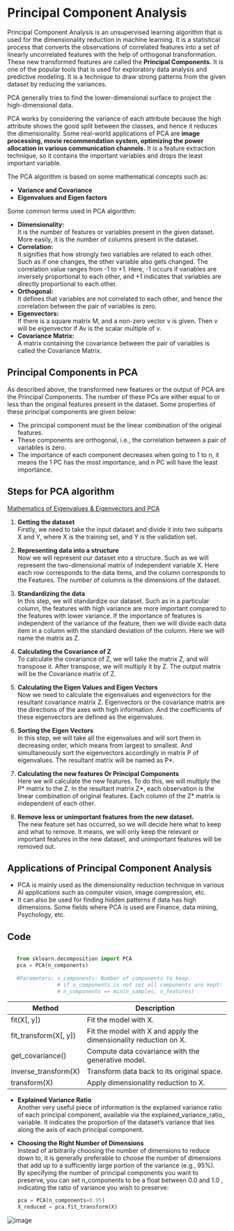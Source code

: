 # Principal Component Analysis
Principal Component Analysis is an unsupervised learning algorithm that is used for the dimensionality reduction in machine learning. It is a statistical process that converts the observations of correlated features into a set of linearly uncorrelated features with the help of orthogonal transformation. These new transformed features are called the **Principal Components.** It is one of the popular tools that is used for exploratory data analysis and predictive modeling. It is a technique to draw strong patterns from the given dataset by reducing the variances.

PCA generally tries to find the lower-dimensional surface to project the high-dimensional data.

PCA works by considering the variance of each attribute because the high attribute shows the good split between the classes, and hence it reduces the dimensionality. Some real-world applications of PCA are **image processing, movie recommendation system, optimizing the power allocation in various communication channels.** It is a feature extraction technique, so it contains the important variables and drops the least important variable.

The PCA algorithm is based on some mathematical concepts such as:
- **Variance and Covariance**
- **Eigenvalues and Eigen factors**

Some common terms used in PCA algorithm:

- **Dimensionality:** \
  It is the number of features or variables present in the given dataset. More easily, it is the number of columns present in the dataset.
- **Correlation:** \
  It signifies that how strongly two variables are related to each other. Such as if one changes, the other variable also gets changed. The correlation value ranges from -1 to +1. Here, -1 occurs if variables are inversely proportional to each other, and +1 indicates that variables are directly proportional to each other.
- **Orthogonal:** \
  It defines that variables are not correlated to each other, and hence the correlation between the pair of variables is zero.
- **Eigenvectors:** \
  If there is a square matrix M, and a non-zero vector v is given. Then v will be eigenvector if Av is the scalar multiple of v.
- **Covariance Matrix:** \
  A matrix containing the covariance between the pair of variables is called the Covariance Matrix.

## Principal Components in PCA
As described above, the transformed new features or the output of PCA are the Principal Components. The number of these PCs are either equal to or less than the original features present in the dataset. Some properties of these principal components are given below:

- The principal component must be the linear combination of the original features.
- These components are orthogonal, i.e., the correlation between a pair of variables is zero.
- The importance of each component decreases when going to 1 to n, it means the 1 PC has the most importance, and n PC will have the least importance.

## Steps for PCA algorithm
[Mathematics of Eigenvalues & Eigenvectors and PCA](https://github.com/rjnp2/Data-Science/blob/main/tutorial/3.%20Mathematics/1.%20linear_algebra/5.%20Eigenvalues%20%26%20Eigenvectors.md)
1. **Getting the dataset** \
Firstly, we need to take the input dataset and divide it into two subparts X and Y, where X is the training set, and Y is the validation set.

2. **Representing data into a structure** \
Now we will represent our dataset into a structure. Such as we will represent the two-dimensional matrix of independent variable X. Here each row corresponds to the data items, and the column corresponds to the Features. The number of columns is the dimensions of the dataset.

3. **Standardizing the data** \
In this step, we will standardize our dataset. Such as in a particular column, the features with high variance are more important compared to the features with lower variance.
If the importance of features is independent of the variance of the feature, then we will divide each data item in a column with the standard deviation of the column. Here we will name the matrix as Z.

4. **Calculating the Covariance of Z** \
To calculate the covariance of Z, we will take the matrix Z, and will transpose it. After transpose, we will multiply it by Z. The output matrix will be the Covariance matrix of Z.

5. **Calculating the Eigen Values and Eigen Vectors** \
Now we need to calculate the eigenvalues and eigenvectors for the resultant covariance matrix Z. Eigenvectors or the covariance matrix are the directions of the axes with high information. And the coefficients of these eigenvectors are defined as the eigenvalues.

6. **Sorting the Eigen Vectors** \
In this step, we will take all the eigenvalues and will sort them in decreasing order, which means from largest to smallest. And simultaneously sort the eigenvectors accordingly in matrix P of eigenvalues. The resultant matrix will be named as P*.

7. **Calculating the new features Or Principal Components** \
Here we will calculate the new features. To do this, we will multiply the P* matrix to the Z. In the resultant matrix Z*, each observation is the linear combination of original features. Each column of the Z* matrix is independent of each other.

8. **Remove less or unimportant features from the new dataset.** \
The new feature set has occurred, so we will decide here what to keep and what to remove. It means, we will only keep the relevant or important features in the new dataset, and unimportant features will be removed out.

## Applications of Principal Component Analysis
- PCA is mainly used as the dimensionality reduction technique in various AI applications such as computer vision, image compression, etc.
- It can also be used for finding hidden patterns if data has high dimensions. Some fields where PCA is used are Finance, data mining, Psychology, etc.

## Code
  ```python
  
     from sklearn.decomposition import PCA
     pca = PCA(n_components)
          
     #Parameters: n_components: Number of components to keep.
                  # if n_components is not set all components are kept:
                  # n_components == min(n_samples, n_features)
  ```
  |Method|Description|
  |---|---|
  fit(X[, y])|Fit the model with X.
  fit_transform(X[, y])|Fit the model with X and apply the dimensionality reduction on X.
  get_covariance()|Compute data covariance with the generative model.
  inverse_transform(X)|Transform data back to its original space.
  transform(X)|Apply dimensionality reduction to X.
  
  - **Explained Variance Ratio** \
    Another very useful piece of information is the explained variance ratio of each principal component, available via the explained_variance_ratio_ variable. It indicates the proportion of the dataset’s variance that lies along the axis of each principal component.
    
  - **Choosing the Right Number of Dimensions** \
    Instead of arbitrarily choosing the number of dimensions to reduce down to, it is generally preferable to choose the number of dimensions that add up to a sufficiently large portion of the variance (e.g., 95%). \
    By specifying the number of principal components you want to preserve, you can set n_components to be a float between 0.0 and 1.0 , indicating the
ratio of variance you wish to preserve:
    ```python
    pca = PCA(n_components=0.95)
    X_reduced = pca.fit_transform(X)
    ```  
  ![image](https://user-images.githubusercontent.com/58425689/107972564-22aa3380-6fdc-11eb-9f01-ffe3249288e4.png)

